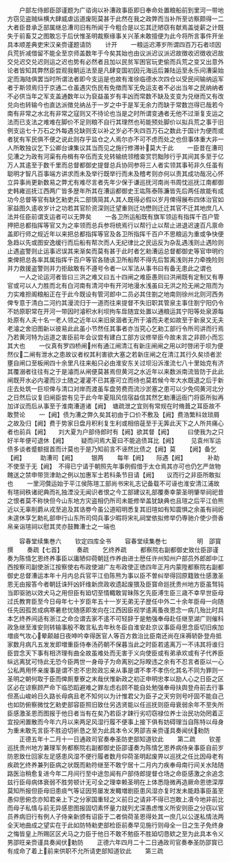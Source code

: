 <!-- { "loadSidebar": true } -->
　　户部左侍郎臣邵谨题为广谘询以补漕政事臣即日奉命处置粮船前到里河一带地方窃见盗贼纵横大肆威虐运道废阨莫甚于此然在我之政弊而当补所至访察颇得一二大者臣昔承乏部属继总漕司旧有所闻于今粗合是以忘其迂陋窃有献焉盖徙薪之计既失于前畜艾之图敢忘于后伏惟圣明裁察缘事关兴革未敢擅便为此今将所言事件开坐具本顺差典吏宋汉亲赍谨题请防
　　计开
　　一粮运迟滞岁所谓四百万石者顷因兵荒折减借留不能全至京师盖数年于今矣其始也由议派迟议派迟故徴收迟徴收迟故交兑迟交兑迟则运之迟也势有必然者且加以民贫军困官玩吏偷而兵荒之变又出意外论者皆知其弊然臣尝观我朝运法至是凡肆变国初因元海运后兼陆运至永乐间漕渠始定而海陆俱罢当时所谓法者即今支运是也故有淮徐临德水次四仓以受民间输纳运军者于斯领焉归于京通二仓虽遇灾伤民有免徴而军无免运支者不必出当年之民纳纳者不必供当年之军支盖通数年以为裒益虽岁有丰凶而常数不缺及支变为兑继而又有改兑向也转输今也直达派徴兑纳丛于一岁之中于是军无余力而缺于常数岂得已哉若今南有非常之水北有非常之寇则又不待论也当是之时所谓变通者无他不过渐复支运之法而已支法之难难在脚价不足则粮不自行其理然也茍能预处脚价以拟兵荒之事于旧例支运七十万石之外每遇兑缺则支以补之岁必不失四百万石之数此于国计为便而或者犹有军民俱不便之说此则存乎监仓之人焉尔亦不可不虑而处之也但事体重大非一人所敢独议乞下公卿台谏集议其当而见之施行修滞补莫大于此
　　一臣昔在漕司见漕之为政有河渠有舟楫有卒伍而支兑转输统领稽查赏罚黜陟行乎其间其多至于亿万人其逺至于数千里而总督都御史提督总兵协同参将三人者实领其事茍非久任虽有聪明才智凡百事端方讲求而未及举行既举行而未及稽考则亦何以责其成功哉况心怀立异事尚更新数易之弊尤有难尽言者先年少保于谦巡抚河南尚书周忱巡抚江南都御史韩雍巡抚江西两广皆多歴年所其在漕运都御史王竑陈泰陈濂皆先后两任故能有成功今总督等官有缺乞勑吏兵二部慎简其人其人既得必假以岁月俾得展布四体治官如家益图久逺收岁计之功若其官阶资深则迁望重则迁功懋则迁迁其官不迁其地庶几人法并任臣前谓支运者可以无弊矣
　　一各卫所运船既有旗军领运有指挥千百户管押把总都指挥等官又为之率领而总兵参将统焉行以帮行止以帮止进退迟速百凡禀命盖即行师之规近年以来把总都指挥等官及各卫所指挥千百户不思粮运为重或争快便急趋以先或图安逸缓行而后船有帮次而人无纪律比之民运反为杂乱遇浅则止遇险则止遇盗警则止运事迟误其来渐矣而莫有甚于此时者乞勑漕运总督都御史等官申明约束俾把总各率其属指挥千百户等官各随该卫所船帮不得先后暂离浅则并力牵挽险则并力救援盗警则并力拒敌敢有不遵号令者一以军法从事书曰有备无患此之谓也
　　一人之论运河者皆曰三洪之难又曰五十四闸之难臣愚则曰洪闸既有定制又有専官或可以人力胜而北有白河南有清河中有开河地漫水浅虽曰无洪之险无闸之阻而为力实难担阁粮船正在于此今既设有管河郎中二员必其住劄之地南则徐州北则河西务俾专意于清白二河约其漫流归于一道而往来提督不失旧职其管泉主事住劄宁阳仍令不妨原职常在开河一带因时濬积水利坝拘车戽随宜处置以通粮运其宁阳等处泉源每处原有人夫十名一老人领之近年以来旧泉涸者无所于濬而夫老如故至于新泉又无夫老濬之舍旧图新以彼易此此虽小节然任其事者亦当究心乞勑工部行令所司讲而行焉乃若黄河特为运道之害臣前年会议尝有建白工部方议修举臣今故未言之非顾小而忘其大也
　　一仪真有罗四桥闸州有通江闸清江有新庄闸闸之用以时啓闭于坝为便然仪二闸有泄水之患故议者权其利害欲大塞之若新庄闸之在清江其行久矣顷者淤壅自闸口至板闸四十余里凡往来船只必由淮安东关过坝沿泝淮流七八十里始克有济其覆溺者往往有之于是濬而从闸便莫甚焉但黄河之水近年以来数派南流皆防于此此闸既开水必内灌而沙土随之灌灌不已其塞可立而待也莫若候今年大水既退之后于新庄去处筑一巨坝俾与清口对岸而渡虽车盘劳费而流沙淤塞之患可以少免伺黄河北分之日然后议复旧闸臣尝有见于此今年夏阻风信宿益信其然乞勅漕运衙门将臣所拟再加详议而后从事至于淮南漕道诸【阙】　塘疏泄之宜则有常规在时脩葺之耳臣故不敢赘论
　　一【阙】债为漕之弊久矣其初由于口价不敷及【阙】费浩繁科敛琐屑之故及归【阙】费于势家日盘月积利复生利或相倍蓰至于无筭此天下之人所共痛心者也前兵【阙】　　刘大夏为户部侍郎时有【阙】欲其督【阙】　　　曰使我为之只好半年便可退休【阙】
　　疑而问焉大夏曰不能追债耳比【阙】
　　见袁州军运债多谈者蹙额揺首而计莫也于是乃知前言不诬然比债之【阙】莫
　　【阙】备乞【阙】　　　助漕司【阙】　　　银两
　　每年【阙】　　际遇【阙】　　　　补助不使至于无【阙】　不得已宁请于朝照先年事例假借于太仓焉其亦可也仍乞严敛物餽送之禁申带货津助之例以加惠军士若科条节目请【阙】　　议而行之非臣所敢拟也
　　一里河儹运始于平江侯陈瑄工部尚书宋礼志记备载不可诬也淮安清江浦故有瑄祠秩诸祀典而礼独湮没无闻识者恨之今工部建议礼部覆奏幸蒙圣明肇举祠祀昔之恨者莫不称快但今山东地方灾盗相仍所司未能修举盖犹缺典也且瑄之后平江伯熊近以无辜削爵从戎至追及其诰劵今虽公道昭明悉复其旧瑄如有知震惧之余虽有祠祀未遑休享乞勅礼部申行山东所司伺兵事少暇将宋礼祠堂依拟修举仍専驰介使少赍香帛亲诣瑄祠以慰其灵亦鼓舞漕士之一端也


　　容春堂续集巻六
　　钦定四库全书
　　容春堂续集巻七　　　　　明　邵寳　撰
　　奏疏【七首】
　　奏疏
　　乞终养疏
　　都察院右副都御史致仕臣邵谨奏为陈情乞恩终养事臣以庸陋仰荷朝廷作养由进士厯任许州知州户部员外郎郎中江西按察司副使浙江按察使右布政使湖广左布政使正徳四年正月内蒙陞都察院右副都御史总督漕运本年十月内总兵官平江伯陈熊为事以臣不曽纠举得回原籍致仕感激圣恩无由报答今者朝廷诛歼凶奸维新庶政收遗起废猥及臣寳命廵抚贵州地方臣虽驽钝当即驱驰以效犬马之用但臣有廹切至情輙敢冐昧陈乞先臣溥生臣三歳不幸早世臣母过氏教育臣至今日母年七十岁臣年五十一岁无弟无子歴任中外二十余年臣母一向随任先因孤苦成病寒暑悲忧随感即发向在江西因臣视学逺离蚤夜思念一病几殆比时具本乞终养间适有浙江之命佥谓去家不逺不可轻辞于是勉强奉母赴任继至湖广则催科政急继至淮安则转输事殷不敢言私去年秋冬臣自淮安赴京议事臣母思念臣切旧疾加増痰气攻心晕颠越日夜呻吟幸得医官人等百方救治比臣南还尚在床褥轿卧登舟抵家数月病凡五发发即増重臣侍奉汤药朝不保暮当此之时臣若逺离万一不讳其将谁归臣尝念天下事有相济理有曲全故虽难处而无害于义向使臣或有弟承欢或有子代养臣纵远离犹可恃此无恐今臣两世一身母子为命离别之际暌违之余有不忍言者臣以一心公私两用怀亲废事是谓不忠不忠败政忘亲从事是谓不孝不孝伤化其名不同为罪则一圣明之朝何取于臣而俾厠羣寮之末哉伏惟新政之初正申明忠孝以励人心之日臣之区区必在谅察顾严命下临恐蹈避难之罪左虑右顾不能自处勉强奉母扶舆登舟前去行事但髙山峻岭日久路长母病且老不知何以为计惟君父为臣子之天穷则号吁固不能自己也如防俯察微忱乞勑吏部容臣照旧致仕另选贤能以任巡抚则臣母衰弱余年不至失所臣感激圣恩而图报于他日者当有在矣乃若臣才踈行劣叨窃禄位养士治民功効罔着正宜投闲置散而今年六月以来两足风湿行履不便事上接下俱有妨碍理当自陈特以母身为重未敢先言臣不胜迫切祈恳之至为此具本令义男邵吉亲赍谨具奏闻伏勑防
　　正德五年十二月十一日通政司官奏奉圣防吏部知道钦此
　　第二疏
　　钦差巡抚贵州地方兼理军务都察院右副都御史臣邵谨奏为陈情乞恩养病侍亲事臣自前岁防恩致仕回家左足感患风湿不便行履者数月仰荷圣明起废畀以巡抚之任比因母老有疾疏乞终养兼列臣病之状既而勑符继至不敢宁居十二月内力疾奉母南行间关水陆随路医治稍愈复进今年二月间行至中途忽闻有户部侍郎提督仓场之命臣感激之余追念兹行臣母病体衰弱不胜劳顿计无可全之理幸赖圣明在上体悉隐微再造厥命恩徳深厚莫知所报但臣母旧患痰气等证因劳屡发发輙増剧臣患风湿亦复时发未能趋事臣虽至愚仰思俯念亦知君亲上下之分家国重轻之义前日之请非不得已岂敢上凟今地非前比而母子私情与前无异感恩图报固切素怀量力就列尤深愚虑惟义所安则臣之分窃以官员养病旧行有例人子侍亲新颁有诏臣于二者倘荷圣恩得处其一庶几以公遂私情法两全天地曲成之望实在于此如防特勑吏部检臣前奏早见施行则母全一日之生子免终身之悔皆皇上所赐区区犬马之力臣于他日不敢不勉臣不胜廹切恳欵之至为此具本令义男邵旺亲赍谨具奏闻伏勅防
　　正德六年四月二十二日通政司官奏奉圣防邵寳已有成命了着上前来供职不允所请吏部知道钦此
　　第三疏
